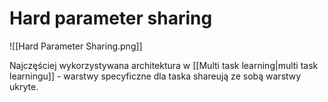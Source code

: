 # Hard parameter sharing
![[Hard Parameter Sharing.png]]

Najczęściej wykorzystywana architektura w [[Multi task learning|multi task learningu]] - warstwy specyficzne dla taska shareują ze sobą warstwy ukryte.